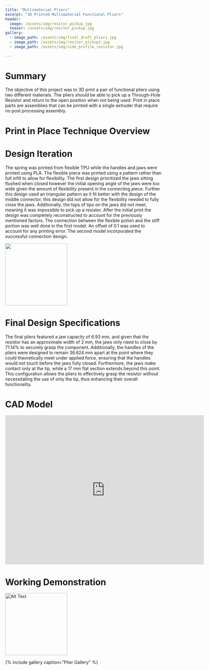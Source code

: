 ```yaml
---
title: "Multimaterial Pliers"
excerpt: "3D Printed Multimaterial Functional Pliers"
header:
  image: /assets/img/resitor_pickup.jpg
  teaser: /assets/img/resitor_pickup.jpg
gallery:
  - image_path: /assets/img/final_draft_pliers.jpg
  - image_path: /assets/img/resitor_pickup2.jpg
  - image_path: /assets/img/side_profile_resistor.jpg
     
---
```


# Summary 

The objective of this project was to 3D print a pair of functional pliers using two different materials. The pliers should be able to pick up a Through-Hole Resistor and return to the open position when not being used. Print in place parts are assemblies that can be printed with a single extruder that require no post processing assembly. 

# Print in Place Technique Overview



# Design Iteration 

The spring was printed from flexible TPU while the handles and jaws were printed using PLA. The flexible piece was printed using a pattern rather than full infill to allow for flexibility. The first design prioritized the jaws sitting flushed when closed however the initial opening angle of the jaws were too wide given the amount of flexibility present in the connecting piece. Further this design used an triangular pattern as it fit better with the design of the middle connector, this design did not allow for the flexibility needed to fully close the jaws. Additionally, the tops of tips on the jaws did not meet, meaning it was impossible to pick up a resistor. After the initial print the design was completely reconstructed to account for the previously mentioned factors. The connection between the flexible potion and the stiff portion was well done in the first model. An offset of 0.1 was used to account for any printing error. The second model incorporated the successful connection design. 

<img src="/assets/img/first_draft_pliers" style="width:200px;"/>

# Final Design Specifications 

The final pliers featured a jaw capacity of 6.93 mm, and given that the resistor has an approximate width of 2 mm, the jaws only need to close by 71.14% to securely grasp the component. Additionally, the handles of the pliers were designed to remain 36.624 mm apart at the point where they could theoretically meet under applied force, ensuring that the handles would not touch before the jaws fully closed. Furthermore, the jaws make contact only at the tip, while a 17 mm flat section extends beyond this point. This configuration allows the pliers to effectively grasp the resistor without necessitating the use of only the tip, thus enhancing their overall functionality.

# CAD Model
<iframe src="https://vanderbilt643.autodesk360.com/shares/public/SH286ddQT78850c0d8a4df26be5dab0d5619?mode=embed" width="640" height="480" allowfullscreen="true" webkitallowfullscreen="true" mozallowfullscreen="true"  frameborder="0"></iframe>

# Working Demonstration
<img src="/assets/img/Pliers_Resitors.GIF" alt="Alt Text" width="200">


{% include gallery caption="Plier Gallery" %}
